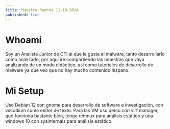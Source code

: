 ```yaml
---
title: Muestra Remcos 11-10-2024
published: true
---
```


# [](#header-1)Whoami

Soy un Analista Junior de CTI al que le gusta el malware, tanto desarrollarlo como analizarlo, por aquí iré compartiendo las muestras que vaya analizando de un modo didáctico, así como tutoriales de desarrollo de malware ya que veo que no hay mucho contenido hispano.

# [](#header-2)Mi Setup

Uso Debian 12 con gnome para desarrollo de software e investigación, con vscodium como editor de texto. Para las VM uso qemu con virt manager, que funciona bastante bien, tengo remnux para análisis estático y una windows 10 con sysinternals para análisis estático.



